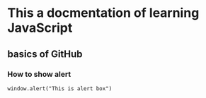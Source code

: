 # This a docmentation of learning JavaScript
## basics of GitHub
### How to show alert 

```
window.alert("This is alert box")
```

